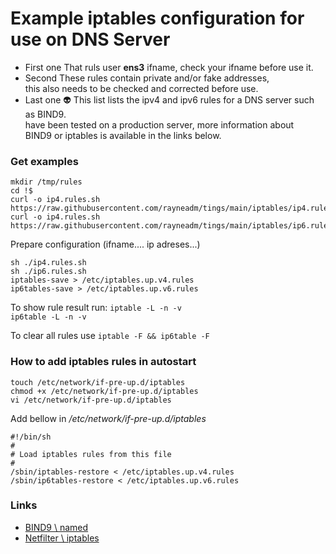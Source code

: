# Example iptables configuration for use on DNS Server

+ First one 
That ruls user **ens3** ifname, check your ifname before use it.  
+ Second 
These rules contain private and/or fake addresses,  
this also needs to be checked and corrected before use.  
+ Last one :alien: 
This list lists the ipv4 and ipv6 rules for a DNS server such as BIND9.  
have been tested on a production server, more information about   
BIND9 or iptables is available in the links below.

### Get examples 

```shell
mkdir /tmp/rules
cd !$
curl -o ip4.rules.sh https://raw.githubusercontent.com/rayneadm/tings/main/iptables/ip4.rules.sh
curl -o ip4.rules.sh https://raw.githubusercontent.com/rayneadm/tings/main/iptables/ip6.rules.sh
```
Prepare configuration (ifname.... ip adreses...)

```shell
sh ./ip4.rules.sh
sh ./ip6.rules.sh
iptables-save > /etc/iptables.up.v4.rules
ip6tables-save > /etc/iptables.up.v6.rules
```
To show rule result run:
`iptable -L -n -v`	
`ip6table -L -n -v`

To clear all rules use `iptable -F && ip6table -F`

### How to add iptables rules in autostart

```shell
touch /etc/network/if-pre-up.d/iptables
chmod +x /etc/network/if-pre-up.d/iptables
vi /etc/network/if-pre-up.d/iptables
```

Add bellow in */etc/network/if-pre-up.d/iptables*
```shell
#!/bin/sh
#
# Load iptables rules from this file
#
/sbin/iptables-restore < /etc/iptables.up.v4.rules
/sbin/ip6tables-restore < /etc/iptables.up.v6.rules
```		



### Links

* [BIND9 \ named](https://bind9.net/)
* [Netfilter \ iptables ](https://www.netfilter.org/projects/iptables/index.html)  


